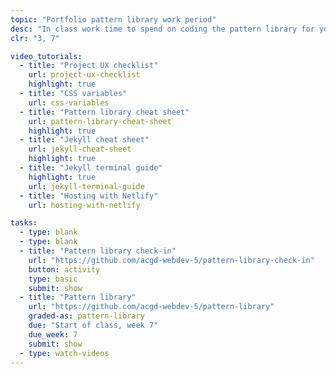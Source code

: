 ```yaml
---
topic: "Portfolio pattern library work period"
desc: "In class work time to spend on coding the pattern library for your portfolio website."
clr: "3, 7"

video_tutorials:
  - title: "Project UX checklist"
    url: project-ux-checklist
    highlight: true
  - title: "CSS variables"
    url: css-variables
  - title: "Pattern library cheat sheet"
    url: pattern-library-cheat-sheet
    highlight: true
  - title: "Jekyll cheat sheet"
    url: jekyll-cheat-sheet
    highlight: true
  - title: "Jekyll terminal guide"
    highlight: true
    url: jekyll-terminal-guide
  - title: "Hosting with Netlify"
    url: hosting-with-netlify

tasks:
  - type: blank
  - type: blank
  - title: "Pattern library check-in"
    url: "https://github.com/acgd-webdev-5/pattern-library-check-in"
    button: activity
    type: basic
    submit: show
  - title: "Pattern library"
    url: "https://github.com/acgd-webdev-5/pattern-library"
    graded-as: pattern-library
    due: "Start of class, week 7"
    due_week: 7
    submit: show
  - type: watch-videos
---
```

